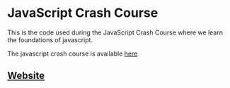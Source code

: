 # JavaScript Crash Course
This is the code used during the JavaScript Crash Course where we learn the foundations of javascript.

The javascript crash course is available [here](https://youtu.be/hdI2bqOjy3c)

## [Website](https://astr0x06.github.io/JavaScript-CrashCourse/)